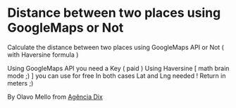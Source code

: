 # Distance between two places using GoogleMaps or Not

Calculate the distance between two places using GoogleMaps API or Not ( with Haversine formula )

Using GoogleMaps API you need a Key ( paid )
Using Haversine [ math brain mode ;) ] you can use for free
In both cases Lat and Lng needed !
Return in meters ;)

By Olavo Mello from [Agência Dix](https://agenciadix.com.br)
